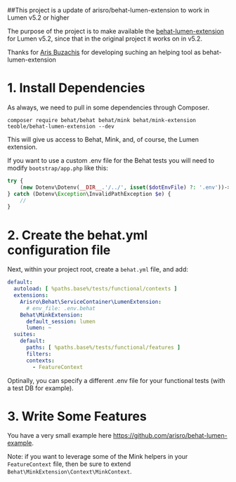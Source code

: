 ##This project is a update of arisro/behat-lumen-extension to work in Lumen v5.2 or higher

The purpose of the project is to make available the [behat-lumen-extension](behat-lumen-extension
) for Lumen v5.2, since that in the original project it works on in v5.2.

Thanks for [Aris Buzachis](https://github.com/arisro) for developing suching an helping tool as behat-lumen-extension 

# 1. Install Dependencies

As always, we need to pull in some dependencies through Composer.

    composer require behat/behat behat/mink behat/mink-extension teoble/behat-lumen-extension --dev

This will give us access to Behat, Mink, and, of course, the Lumen extension.

If you want to use a custom .env file for the Behat tests you will need to modify `bootstrap/app.php` like this:

```php
try {
    (new Dotenv\Dotenv(__DIR__.'/../', isset($dotEnvFile) ?: '.env'))->load();
} catch (Dotenv\Exception\InvalidPathException $e) {
    //
}
```

# 2. Create the behat.yml configuration file

Next, within your project root, create a `behat.yml` file, and add:

```yml
default:
  autoload: [ %paths.base%/tests/functional/contexts ]
  extensions:
    Arisro\Behat\ServiceContainer\LumenExtension:
      # env_file: .env.behat
    Behat\MinkExtension:
      default_session: lumen
      lumen: ~
  suites:
    default:
      paths: [ %paths.base%/tests/functional/features ]
      filters:
      contexts:
        - FeatureContext
```

Optinally, you can specify a different .env file for your functional tests (with a test DB for example).

# 3. Write Some Features

You have a very small example here https://github.com/arisro/behat-lumen-example.

Note: if you want to leverage some of the Mink helpers in your `FeatureContext` file, then be sure to extend `Behat\MinkExtension\Context\MinkContext`.
